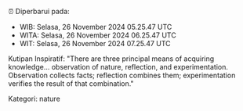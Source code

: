⏰ Diperbarui pada:
- WIB: Selasa, 26 November 2024 05.25.47 UTC
- WITA: Selasa, 26 November 2024 06.25.47 UTC
- WIT: Selasa, 26 November 2024 07.25.47 UTC

Kutipan Inspiratif:
"There are three principal means of acquiring knowledge... observation of nature, reflection, and experimentation. Observation collects facts; reflection combines them; experimentation verifies the result of that combination."


Kategori: nature

